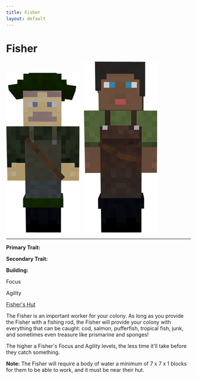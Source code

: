 ```yaml
---
title: Fisher
layout: default
---
```

# Fisher

<div class="infobox box text-center">
<img src="../../assets/images/workers/fisher_m.png" alt="Fisher Male" />&nbsp;&nbsp;&nbsp;<img src="../../assets/images/workers/fisher_f.png" alt="Fisher Female" />
<hr />
  <div class="row section-text text-left">
    <div class="col">
      <p><strong>Primary Trait:</strong></p>
      <p><strong>Secondary Trait:</strong></p>
      <p><strong>Building:</strong></p>
    </div>
    <div class="col">
      <p class="traitp">Focus</p>
      <p class="traits">Agility</p>
      <p><a href="../buildings/fisher">Fisher's Hut</a></p>
    </div>
  </div>
</div>

The Fisher is an important worker for your colony. As long as you provide the Fisher with a fishing rod, the Fisher will provide your colony with everything that can be caught: cod, salmon, pufferfish, tropical fish, junk, and sometimes even treasure like prismarine and sponges!

The higher a Fisher's Focus and Agility levels, the less time it'll take before they catch something.

**Note:** The Fisher will require a body of water a minimum of 7 x 7 x 1 blocks for them to be able to work, and it must be near their hut.
